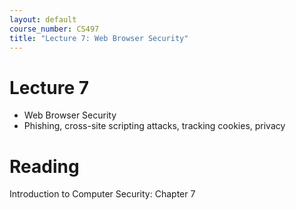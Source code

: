 ```yaml
---
layout: default
course_number: CS497
title: "Lecture 7: Web Browser Security"
---
```


# Lecture 7

- Web Browser Security
- Phishing, cross-site scripting attacks, tracking cookies, privacy


# Reading 

Introduction to Computer Security: Chapter 7
